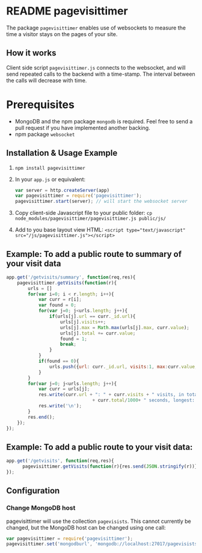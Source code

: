 # README pagevisittimer

The package `pagevisittimer` enables  use of websockets to measure the time a visitor stays on the pages of your site. 

## How it works

Client side script `pagevisittimer.js` connects to the websocket, and will send repeated calls to the backend with a time-stamp. The interval between the calls will decrease with time.

# Prerequisites
* MongoDB and the npm package `mongodb` is required. Feel free to send a pull request if you have implemented another backing.
* npm package `websocket`

## Installation & Usage Example

1. `npm install pagevisittimer`
2. In your `app.js` or equivalent:
 
    ```javascript
    var server = http.createServer(app)
    var pagevisittimer = require('pagevisittimer');
    pagevisittimer.start(server); // will start the websocket server
    ```
3. Copy client-side Javascript file to your public folder: `cp node_modules/pagevisittimer/pagevisittimer.js public/js/`
4. Add to you base layout view HTML: `<script type="text/javascript" src="/js/pagevisittimer.js"></script>`

## Example: To add a public route to summary of your visit data
```javascript
app.get('/getvisits/summary', function(req,res){
    pagevisittimer.getVisits(function(r){
        urls = []
        for(var i=0; i < r.length; i++){
            var curr = r[i];
            var found = 0;
            for(var j=0; j<urls.length; j++){
                if(urls[j].url == curr._id.url){
                    urls[j].visits++;
                    urls[j].max = Math.max(urls[j].max, curr.value);
                    urls[j].total += curr.value;
                    found = 1;
                    break;
                }
            }
            if(found == 0){
                urls.push({url: curr._id.url, visits:1, max:curr.value, total: curr.value});
            }
        }
        for(var j=0; j<urls.length; j++){
            var curr = urls[j];
            res.write(curr.url + ": " + curr.visits + " visits, in total " 
                                + curr.total/1000+ " seconds, longest: " + curr.max/1000 + " seconds.");
            res.write('\n');
        }
        res.end();
    });
});
```
## Example: To add a public route to your visit data:
```javascript
app.get('/getvisits', function(req,res){
      pagevisittimer.getVisits(function(r){res.send(JSON.stringify(r))});
});
```


## Configuration
### Change MongoDB host
pagevisittimer will use the collection `pagevisists`. This cannot currently be changed, but the MongoDB host can be changed using one call:
```javascript
var pagevisittimer = require('pagevisittimer');
pagevisittimer.set('mongodburl', 'mongodb://localhost:27017/pagevisists')
```    
